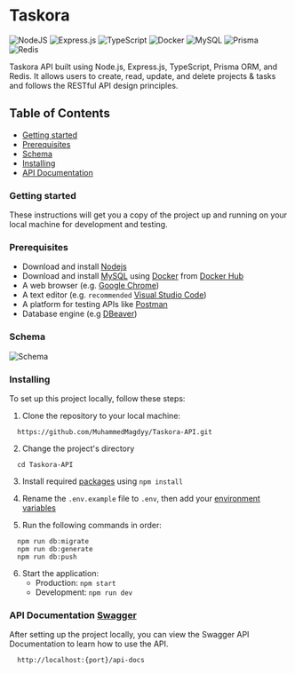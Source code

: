 # Taskora

![NodeJS](https://img.shields.io/badge/Node.js-6DA55F?logo=node.js&logoColor=white)
![Express.js](https://img.shields.io/badge/Express.js-%23404d59.svg?logo=express&logoColor=%2361DAFB)
![TypeScript](https://img.shields.io/badge/TypeScript-3178C6?logo=typescript&logoColor=fff)
![Docker](https://img.shields.io/badge/Docker-2496ED?logo=docker&logoColor=fff)
![MySQL](https://img.shields.io/badge/MySQL-4479A1?logo=mysql&logoColor=fff)
![Prisma](https://img.shields.io/badge/Prisma-2D3748?logo=prisma&logoColor=white)
![Redis](https://img.shields.io/badge/Redis-%23DD0031.svg?logo=redis&logoColor=white)

Taskora API built using Node.js, Express.js, TypeScript, Prisma ORM, and Redis. It allows users to create, read, update, and delete projects & tasks and follows the RESTful API design principles.

## Table of Contents

- [Getting started](#getting-started)
- [Prerequisites](#prerequisites)
- [Schema](#schema)
- [Installing](#installing)
- [API Documentation](#api-documentation-swagger)

### Getting started

These instructions will get you a copy of the project up and running on your local machine for development and testing.

### Prerequisites

- Download and install [Nodejs](https://nodejs.org/en)
- Download and install [MySQL](https://www.mysql.com/downloads/) using [Docker](https://www.docker.com/) from [Docker Hub](https://hub.docker.com/_/mysql)
- A web browser (e.g. [Google Chrome](https://www.google.com/intl/ar_eg/chrome/))
- A text editor (e.g. `recommended` [Visual Studio Code](https://code.visualstudio.com/download))
- A platform for testing APIs like [Postman](https://www.postman.com/downloads/)
- Database engine (e.g [DBeaver](https://dbeaver.io/download/))

### Schema

![Schema](https://github.com/user-attachments/assets/24559322-e78b-4cd8-b646-cb39927db7f9)

### Installing

To set up this project locally, follow these steps:

1. Clone the repository to your local machine:

```
  https://github.com/MuhammedMagdyy/Taskora-API.git
```

2. Change the project's directory

```
  cd Taskora-API
```

3. Install required [packages](https://github.com/MuhammedMagdyy/Taskora-API/blob/main/package.json) using `npm install`

4. Rename the `.env.example` file to `.env`, then add your [environment variables](https://github.com/MuhammedMagdyy/Taskora-API/blob/main/.env.example)

5. Run the following commands in order:

```
  npm run db:migrate
  npm run db:generate
  npm run db:push
```

6. Start the application:
   - Production: `npm start`
   - Development: `npm run dev`

### API Documentation [Swagger](https://swagger.io/)

After setting up the project locally, you can view the Swagger API Documentation to learn how to use the API.

```
  http://localhost:{port}/api-docs
```
